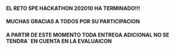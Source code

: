 #### EL RETO SPE HACKATHON 202010 HA TERMINADO!!!
#### MUCHAS GRACIAS A TODOS POR SU PARTICIPACION 

#### A PARTIR DE ESTE MOMENTO TODA ENTREGA ADICIONAL NO SE TENDRA´ EN CUENTA EN LA EVALUAICON 
